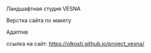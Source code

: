 Ландшафтная студия VESNA




Верстка сайта по  макету


Адаптив


ссылка на сайт: https://olkosti.github.io/project_vesna/
